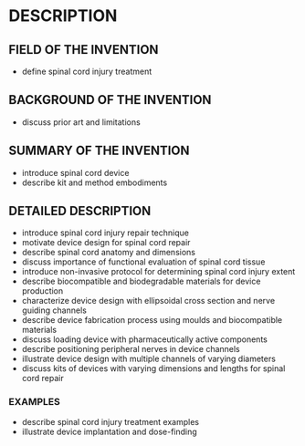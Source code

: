 # DESCRIPTION

## FIELD OF THE INVENTION

- define spinal cord injury treatment

## BACKGROUND OF THE INVENTION

- discuss prior art and limitations

## SUMMARY OF THE INVENTION

- introduce spinal cord device
- describe kit and method embodiments

## DETAILED DESCRIPTION

- introduce spinal cord injury repair technique
- motivate device design for spinal cord repair
- describe spinal cord anatomy and dimensions
- discuss importance of functional evaluation of spinal cord tissue
- introduce non-invasive protocol for determining spinal cord injury extent
- describe biocompatible and biodegradable materials for device production
- characterize device design with ellipsoidal cross section and nerve guiding channels
- describe device fabrication process using moulds and biocompatible materials
- discuss loading device with pharmaceutically active components
- describe positioning peripheral nerves in device channels
- illustrate device design with multiple channels of varying diameters
- discuss kits of devices with varying dimensions and lengths for spinal cord repair

### EXAMPLES

- describe spinal cord injury treatment examples
- illustrate device implantation and dose-finding

